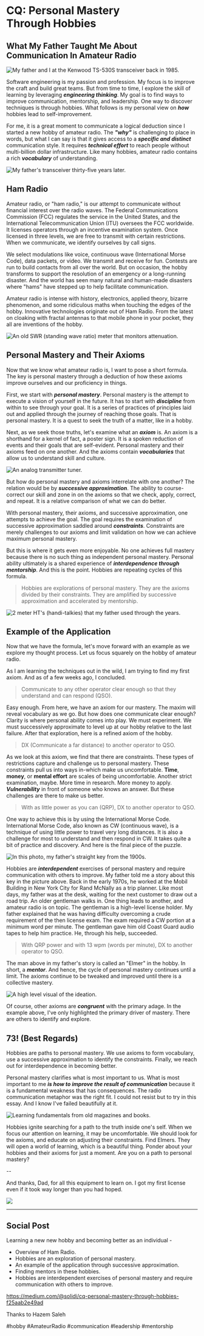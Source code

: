 # CQ: Personal Mastery Through Hobbies
## What My Father Taught Me About Communication In Amateur Radio

![My father and I at the Kenwood TS-530S transceiver back in 1985.](https://miro.medium.com/max/1400/1*EwRT6L7ntuEc22avteGC8g.jpeg)

Software engineering is my passion and profession. My focus is to improve the craft and build great teams. But from time to time, I explore the skill of learning by leveraging ***engineering thinking***. My goal is to find ways to improve communication, mentorship, and leadership. One way to discover techniques is through hobbies. What follows is my personal view on ***how*** hobbies lead to self-improvement.

For me, it is a great moment to communicate a logical deduction since I started a new hobby of amateur radio. The ***"why"*** is challenging to place in words, but what I can say is that it gives access to a ***specific and distinct*** communication style. It requires ***technical effort*** to reach people without multi-billion dollar infrastructure. Like many hobbies, amateur radio contains a rich ***vocabulary*** of understanding.

![My father's transceiver thirty-five years later.](https://miro.medium.com/max/1400/1*Ze-BJYlFU_yh0I0OX4GEhw.jpeg)

## Ham Radio

Amateur radio, or "ham radio," is our attempt to communicate without financial interest over the radio waves. The Federal Communications Commission (FCC) regulates the service in the United States, and the International Telecommunication Union (ITU) oversees the FCC worldwide. It licenses operators through an incentive examination system. Once licensed in three levels, we are free to transmit with certain restrictions. When we communicate, we identify ourselves by call signs.

We select modulations like voice, continuous wave (International Morse Code), data packets, or video. We transmit and receive for fun. Contests are run to build contacts from all over the world. But on occasion, the hobby transforms to support the resolution of an emergency or a long-running disaster. And the world has seen many natural and human-made disasters where "hams" have stepped up to help facilitate communication.

Amateur radio is intense with history, electronics, applied theory, bizarre phenomenon, and some ridiculous maths when touching the edges of the hobby. Innovative technologies originate out of Ham Radio. From the latest on cloaking with fractal antennas to that mobile phone in your pocket, they all are inventions of the hobby.

![An old SWR (standing wave ratio) meter that monitors attenuation.](https://miro.medium.com/max/1400/1*zG9_mTzqPfUVkC2U9m18dg.jpeg)

## Personal Mastery and Their Axioms

Now that we know what amateur radio is, I want to pose a short formula. The key is personal mastery through a deduction of how these axioms improve ourselves and our proficiency in things.

First, we start with ***personal mastery***. Personal mastery is the attempt to execute a vision of yourself in the future. It has to start with ***discipline*** from within to see through your goal. It is a series of practices of principles laid out and applied through the journey of reaching those goals. That is personal mastery. It is a quest to seek the truth of a matter, like in a hobby.

Next, as we seek those truths, let's examine what an ***axiom*** is. An axiom is a shorthand for a kernel of fact, a poster sign. It is a spoken reduction of events and their goals that are self-evident. Personal mastery and their axioms feed on one another. And the axioms contain ***vocabularies*** that allow us to understand skill and culture.

![An analog transmitter tuner.](https://miro.medium.com/max/1400/1*lVYky4Jqig-tfo4_eiMd-Q.jpeg)

But how do personal mastery and axioms interrelate with one another? The relation would be by ***successive approximation***. The ability to course-correct our skill and zone in on the axioms so that we check, apply, correct, and repeat. It is a relative comparison of what we can do better.

With personal mastery, their axioms, and successive approximation, one attempts to achieve the goal. The goal requires the examination of successive approximation saddled around ***constraints***. Constraints are merely challenges to our axioms and limit validation on how we can achieve maximum personal mastery.

But this is where it gets even more enjoyable. No one achieves full mastery because there is no such thing as independent personal mastery. Personal ability ultimately is a shared experience of ***interdependence through mentorship***. And this is the point. Hobbies are repeating cycles of this formula.

> Hobbies are explorations of personal mastery. They are the axioms divided by their constraints. They are amplified by successive approximation and accelerated by mentorship.

![2 meter HT's (handi-talkies) that my father used through the years.](https://miro.medium.com/max/1400/1*yKatsLBu3cptRq6ydEa_sA.jpeg)

## Example of the Application

Now that we have the formula, let's move forward with an example as we explore my thought process. Let us focus squarely on the hobby of amateur radio.

As I am learning the techniques out in the wild, I am trying to find my first axiom. And as of a few weeks ago, I concluded.

> Communicate to any other operator clear enough so that they understand and can respond (QSO).

Easy enough. From here, we have an axiom for our mastery. The maxim will reveal vocabulary as we go. But how does one communicate clear enough? Clarity is where personal ability comes into play. We must experiment. We must successively approximate to level up at our hobby relative to the last failure. After that exploration, here is a refined axiom of the hobby.

> DX (Communicate a far distance) to another operator to QSO.

As we look at this axiom, we find that there are constraints. These types of restrictions capture and challenge us to personal mastery. These constraints pull us into ways in-which make us uncomfortable. **Time**, **money**, or **mental effort** are scales of being uncomfortable. Another strict examination, maybe. More time in research. More money to apply. ***Vulnerability*** in front of someone who knows an answer. But these challenges are there to make us better.

> With as little power as you can (QRP), DX to another operator to QSO.

One way to achieve this is by using the International Morse Code. International Morse Code, also known as CW (continuous wave), is a technique of using little power to travel very long distances. It is also a challenge for most to understand and then respond in CW. It takes quite a bit of practice and discovery. And here is the final piece of the puzzle.

![In this photo, my father's straight key from the 1900s.](https://miro.medium.com/max/1400/1*1EsSvCBuTxf34pqfQm5c6w.jpeg)

Hobbies are ***interdependent*** exercises of personal mastery and require communication with others to improve. My father told me a story about this key in the picture above. Back in the early 1970s, he worked at the Mobil Building in New York City for Rand McNally as a trip planner. Like most days, my father was at the desk, waiting for the next customer to draw out a road trip. An older gentleman walks in. One thing leads to another, and amateur radio is on topic. The gentleman is a high-level license holder. My father explained that he was having difficulty overcoming a crude requirement of the then license exam. The exam required a CW portion at a minimum word per minute. The gentleman gave him old Coast Guard audio tapes to help him practice. He, through his help, succeeded.

> With QRP power and with 13 wpm (words per minute), DX to another operator to QSO.

The man above in my father's story is called an "Elmer" in the hobby. In short, a ***mentor***. And hence, the cycle of personal mastery continues until a limit. The axioms continue to be tweaked and improved until there is a collective mastery.

![A high level visual of the ideation.](https://miro.medium.com/max/1400/1*blUKyIUX6UdKtSJBBbhI7w.jpeg)

Of course, other axioms are ***congruent*** with the primary adage. In the example above, I've only highlighted the primary driver of mastery. There are others to identify and explore.

## 73! (Best Regards)

Hobbies are paths to personal mastery. We use axioms to form vocabulary, use a successive approximation to identify the constraints. Finally, we reach out for interdependence in becoming better.

Personal mastery clarifies what is most important to us. What is most important to me ***is how to improve the result of communication*** because it is a fundamental weakness that has consequences. The radio communication metaphor was the right fit. I could not resist but to try in this essay. And I know I've failed beautifully at it.

![Learning fundamentals from old magazines and books.](https://miro.medium.com/max/1400/1*Ij4rl38EvXw9tjkXY2oiOQ.jpeg)

Hobbies ignite searching for a path to the truth inside one's self. When we focus our attention on learning, it may be uncomfortable. We should look for the axioms, and educate on adjusting their constraints. Find Elmers. They will open a world of learning, which is a beautiful thing. Ponder about your hobbies and their axioms for just a moment. Are you on a path to personal mastery?

--

And thanks, Dad, for all this equipment to learn on. I got my first license even if it took way longer than you had hoped.

![](https://miro.medium.com/max/1400/1*cOCSw4KicMU2IPlvhknb7A.png)

---

## Social Post

Learning a new new hobby and becoming better as an individual -

- Overview of Ham Radio.
- Hobbies are an exploration of personal mastery.
- An example of the application through successive approximation.
- Finding mentors in these hobbies.
- Hobbies are interdependent exercises of personal mastery and require communication with others to improve.

https://medium.com/@solidi/cq-personal-mastery-through-hobbies-f25aab2e49ad

Thanks to Hazem Saleh

#hobby #AmateurRadio #communication #leadership #mentorship 
